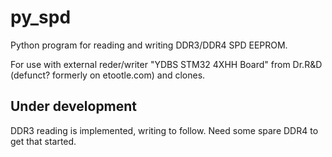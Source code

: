 # py_spd

Python program for reading and writing DDR3/DDR4 SPD EEPROM.

For use with external reder/writer "YDBS STM32 4XHH Board" from Dr.R&D (defunct? formerly on etootle.com) and clones.

## Under development
DDR3 reading is implemented, writing to follow.
Need some spare DDR4 to get that started.
